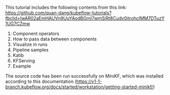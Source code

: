 This tutorial includes the following contents from this link: https://github.com/quan-dang/kubeflow-tutorials?fbclid=IwAR02aEmHAUVn9UuYAodBGmI7wmSiRt8Cudv0itrohcIMM7DTuzY1UG7CZmw
1. Component operators
2. How to pass data between components
3. Visualize in runs
4. Pipeline samples
5. Katib
6. KFServing
7. Example

The source code has been run successfully on MiniKF, which was installed according to this documentation (https://v1-1-branch.kubeflow.org/docs/started/workstation/getting-started-minikf/)